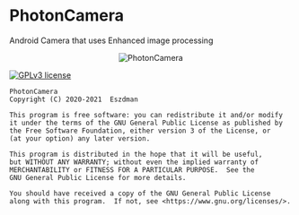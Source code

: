 # PhotonCamera

Android Camera that uses Enhanced image processing

<p align="center">
<img src="https://i.imgur.com/EE28RZY.png" alt="PhotonCamera">
</p>



[![GPLv3 license](https://img.shields.io/badge/License-GPLv3-blue.svg)](./LICENSE)

    PhotonCamera
    Copyright (C) 2020-2021  Eszdman

    This program is free software: you can redistribute it and/or modify
    it under the terms of the GNU General Public License as published by
    the Free Software Foundation, either version 3 of the License, or
    (at your option) any later version.

    This program is distributed in the hope that it will be useful,
    but WITHOUT ANY WARRANTY; without even the implied warranty of
    MERCHANTABILITY or FITNESS FOR A PARTICULAR PURPOSE.  See the
    GNU General Public License for more details.

    You should have received a copy of the GNU General Public License
    along with this program.  If not, see <https://www.gnu.org/licenses/>.
